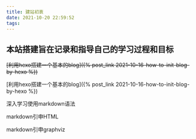 ```yaml
---
title: 建站初衷
date: 2021-10-20 22:59:52
tags:
---
```

本站搭建旨在记录和指导自己的学习过程和目标
---
~~[利用hexo搭建一个基本的blog]({% post_link 2021-10-16-how-to-init-blog-by-hexo %})~~

[利用hexo搭建一个基本的blog]({% post_link 2021-10-16-how-to-init-blog-by-hexo %})

深入学习使用markdown语法

markdown引申HTML

markdown引申graphviz

